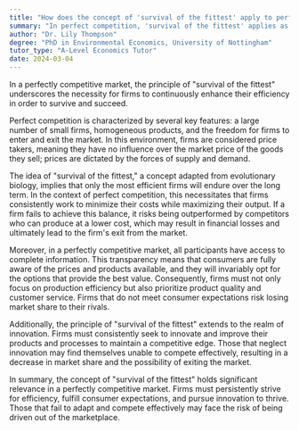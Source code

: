 ```yaml
---
title: "How does the concept of 'survival of the fittest' apply to perfect competition?"
summary: "In perfect competition, 'survival of the fittest' applies as firms must constantly strive to be efficient to survive and thrive."
author: "Dr. Lily Thompson"
degree: "PhD in Environmental Economics, University of Nottingham"
tutor_type: "A-Level Economics Tutor"
date: 2024-03-04
---
```


In a perfectly competitive market, the principle of "survival of the fittest" underscores the necessity for firms to continuously enhance their efficiency in order to survive and succeed.

Perfect competition is characterized by several key features: a large number of small firms, homogeneous products, and the freedom for firms to enter and exit the market. In this environment, firms are considered price takers, meaning they have no influence over the market price of the goods they sell; prices are dictated by the forces of supply and demand.

The idea of "survival of the fittest," a concept adapted from evolutionary biology, implies that only the most efficient firms will endure over the long term. In the context of perfect competition, this necessitates that firms consistently work to minimize their costs while maximizing their output. If a firm fails to achieve this balance, it risks being outperformed by competitors who can produce at a lower cost, which may result in financial losses and ultimately lead to the firm's exit from the market.

Moreover, in a perfectly competitive market, all participants have access to complete information. This transparency means that consumers are fully aware of the prices and products available, and they will invariably opt for the options that provide the best value. Consequently, firms must not only focus on production efficiency but also prioritize product quality and customer service. Firms that do not meet consumer expectations risk losing market share to their rivals.

Additionally, the principle of "survival of the fittest" extends to the realm of innovation. Firms must consistently seek to innovate and improve their products and processes to maintain a competitive edge. Those that neglect innovation may find themselves unable to compete effectively, resulting in a decrease in market share and the possibility of exiting the market.

In summary, the concept of "survival of the fittest" holds significant relevance in a perfectly competitive market. Firms must persistently strive for efficiency, fulfill consumer expectations, and pursue innovation to thrive. Those that fail to adapt and compete effectively may face the risk of being driven out of the marketplace.
    